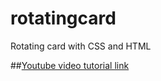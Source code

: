 # rotatingcard

Rotating card with CSS and HTML

##[Youtube video tutorial link](https://youtu.be/aIP7ClGnek8)

